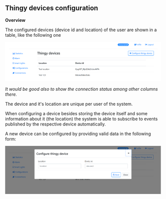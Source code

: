 ## Thingy devices configuration
**Overview**

The configured devices (device id and location) of the user are shown in a table, like the following one

![Alt text](./Show%20thingy%20devices%20table.PNG)

_It would be good also to show the connection status among other columns there._
 
The device and it's location are unique per user of the system.

When configuring a device besides storing the device itself and some information about it (the location)
the system is able to subscribe to events published by the respective device automatically.

A new device can be configured by providing valid data in the following form:

![Alt text](./Configure%20new%20device.PNG)